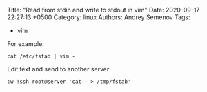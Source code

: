 Title: "Read from stdin and write to stdout in vim"
Date: 2020-09-17 22:27:13 +0500
Category: linux
Authors: Andrey Semenov
Tags:
  - vim

For example:

    cat /etc/fstab | vim -

Edit text and send to another server:

    :w !ssh root@server 'cat - > /tmp/fstab'
